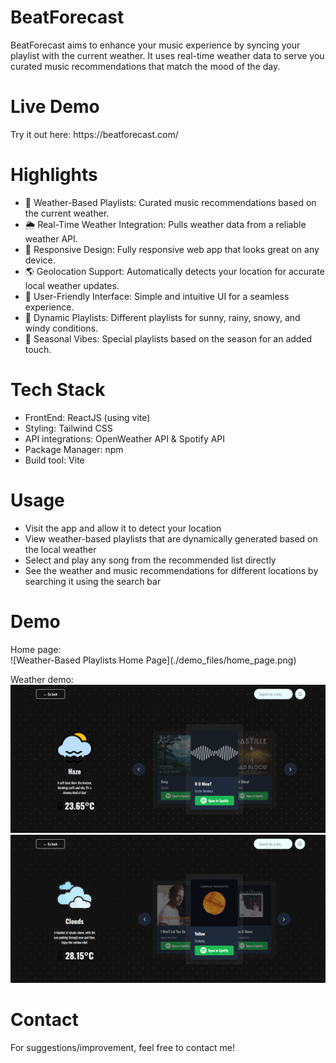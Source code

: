 <h1>BeatForecast</h1>
BeatForecast aims to enhance your music experience by syncing your playlist with the current weather. It uses real-time weather data to serve you curated music recommendations that match the mood of the day.

<h1>Live Demo</h1>
Try it out here: https://beatforecast.com/ <br/>

<h1>Highlights</h1>
<ul>
  <li>🎵 Weather-Based Playlists: Curated music recommendations based on the current weather.</li>
  <li>🌦 Real-Time Weather Integration: Pulls weather data from a reliable weather API.</li>
  <li>📱 Responsive Design: Fully responsive web app that looks great on any device.</li>
  <li>🌎 Geolocation Support: Automatically detects your location for accurate local weather updates.</li>
  <li>🎨 User-Friendly Interface: Simple and intuitive UI for a seamless experience.</li>
  <li>🌄 Dynamic Playlists: Different playlists for sunny, rainy, snowy, and windy conditions.</li>
  <li>🍂 Seasonal Vibes: Special playlists based on the season for an added touch.</li>
</ul>

<h1>Tech Stack</h1>
<ul>
  <li>FrontEnd: ReactJS (using vite)</li>
  <li>Styling: Tailwind CSS</li>
  <li>API integrations: OpenWeather API & Spotify API</li>
  <li>Package Manager: npm</li>
  <li>Build tool: Vite</li>
</ul>

<h1>Usage</h1>
<ul>
  <li>Visit the app and allow it to detect your location</li>
  <li>View weather-based playlists that are dynamically generated based on the local weather</li>
  <li>Select and play any song from the recommended list directly</li>
  <li>See the weather and music recommendations for different locations by searching it using the search bar</li>
</ul>

<h1>Demo</h1>
Home page: <br/>
![Weather-Based Playlists Home Page](./demo_files/home_page.png)

Weather demo: <br/>
![Weather-Based Playlists](./demo_files/weather_1.png)
![Weather-Based Playlists](./demo_files/weather_2.png)
<br/>
<h1>Contact</h1>
For suggestions/improvement, feel free to contact me!
